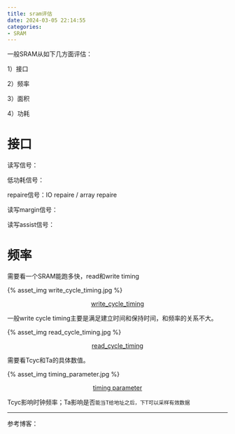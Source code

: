 ```yaml
---
title: sram评估
date: 2024-03-05 22:14:55
categories:
- SRAM
---
```




一般SRAM从如下几方面评估：

1）接口

2）频率

3）面积

4）功耗

# 接口

读写信号：

低功耗信号：

repaire信号：IO repaire / array repaire

读写margin信号：

读写assist信号：

# 频率

需要看一个SRAM能跑多快，read和write timing

{% asset_img  write_cycle_timing.jpg %}

<center><u> write_cycle_timing</u> </center>

一般write cycle timing主要是满足建立时间和保持时间，和频率的关系不大。



{% asset_img  read_cycle_timing.jpg %}

<center><u> read_cycle_timing</u> </center>

需要看Tcyc和Ta的具体数值。

{% asset_img  timing_parameter.jpg %}

<center><u>timing parameter</u> </center>

Tcyc影响时钟频率；Ta影响是否`能当T给地址之后，下T可以采样有效数据`

---

参考博客：
